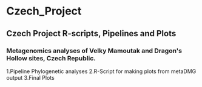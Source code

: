 # Czech_Project
## Czech Project R-scripts, Pipelines and Plots
### Metagenomics analyses of Velky Mamoutak and Dragon's Hollow sites, Czech Republic. 
1.Pipeline Phylogenetic analyses
2.R-Script for making plots from metaDMG output
3.Final Plots 
